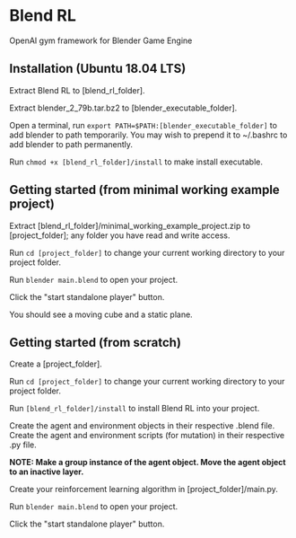 <html>
  <body>
    <h1>Blend RL</h1>
    <p>OpenAI gym framework for Blender Game Engine</p>
    <h2>Installation (Ubuntu 18.04 LTS)</h2>
    <p>Extract Blend RL to [blend_rl_folder]. </p>
    <p>Extract blender_2_79b.tar.bz2 to [blender_executable_folder]. </p>
    <p>Open a terminal, run <code>export PATH=$PATH:[blender_executable_folder]</code> to add blender to path temporarily. You may wish to prepend it to ~/.bashrc to add blender to path permanently. </p>
    <p>Run <code>chmod +x [blend_rl_folder]/install</code> to make install executable. </p>
    <h2>Getting started (from minimal working example project)</h2>
    <p>Extract [blend_rl_folder]/minimal_working_example_project.zip to [project_folder]; any folder you have read and write access. </p>
    <p>Run <code>cd [project_folder]</code> to change your current working directory to your project folder. </p>
    <p>Run <code>blender main.blend</code> to open your project. </p>
    <p>Click the "start standalone player" button. </p>
    <p>You should see a moving cube and a static plane. </p>
    <h2>Getting started (from scratch)</h2>
    <p>Create a [project_folder]. </p>
    <p>Run <code>cd [project_folder]</code> to change your current working directory to your project folder. </p>
    <p>Run <code>[blend_rl_folder]/install</code> to install Blend RL into your project. </p>
    <p>Create the agent and environment objects in their respective .blend file. <br/>Create the agent and environment scripts (for mutation) in their respective .py file. </p>
    <p><strong>NOTE: Make a group instance of the agent object. Move the agent object to an inactive layer. </strong></p>
    <p>Create your reinforcement learning algorithm in [project_folder]/main.py. </p>
    <p>Run <code>blender main.blend</code> to open your project. </p>
    <p>Click the "start standalone player" button. </p>
  </body>
</html>
